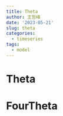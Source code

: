 ```yaml
---
title: Theta
author: 王哲峰
date: '2023-05-21'
slug: theta
categories:
  - timeseries
tags:
  - model
---
```


# Theta




# FourTheta

